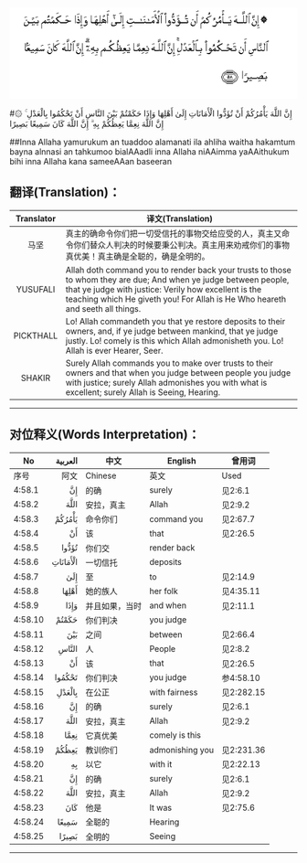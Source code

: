 ![004:058](images/004_058.gif)

#۞ إِنَّ اللَّهَ يَأْمُرُكُمْ أَنْ تُؤَدُّوا الْأَمَانَاتِ إِلَىٰ أَهْلِهَا وَإِذَا حَكَمْتُمْ بَيْنَ النَّاسِ أَنْ تَحْكُمُوا بِالْعَدْلِ ۚ إِنَّ اللَّهَ نِعِمَّا يَعِظُكُمْ بِهِ ۗ إِنَّ اللَّهَ كَانَ سَمِيعًا بَصِيرًا 

##Inna Allaha yamurukum an tuaddoo alamanati ila ahliha waitha hakamtum bayna alnnasi an tahkumoo bialAAadli inna Allaha niAAimma yaAAithukum bihi inna Allaha kana sameeAAan baseeran 

## 翻译(Translation)：

| Translator | 译文(Translation)                                            |
| :--------: | ------------------------------------------------------------ |
|    马坚    | 真主的确命令你们把一切受信托的事物交给应受的人，真主又命令你们替众人判决的时候要秉公判决。真主用来劝戒你们的事物真优美！真主确是全聪的，确是全明的。 |
|  YUSUFALI  | Allah doth command you to render back your trusts to those to whom they are due; And when ye judge between people, that ye judge with justice: Verily how excellent is the teaching which He giveth you! For Allah is He Who heareth and seeth all things. |
| PICKTHALL  | Lo! Allah commandeth you that ye restore deposits to their owners, and, if ye judge between mankind, that ye judge justly. Lo! comely is this which Allah admonisheth you. Lo! Allah is ever Hearer, Seer. |
|   SHAKIR   | Surely Allah commands you to make over trusts to their owners and that when you judge between people you judge with justice; surely Allah admonishes you with what is excellent; surely Allah is Seeing, Hearing. |

---

## 对位释义(Words Interpretation)：

| No   | العربية | 中文    | English | 曾用词 |
| ---- | ------: | ------- | ------- | ------ |
| 序号 |    阿文 | Chinese | 英文    | Used   |
| 4:58.1  | إِنَّ       | 的确           | surely          | 见2:6.1    |
| 4:58.2  | اللَّهَ     | 安拉，真主     | Allah           | 见2:9.2 |
| 4:58.3  | يَأْمُرُكُمْ   | 命令你们       | command you     | 见2:67.7   |
| 4:58.4  | أَنْ       | 该             | that            | 见2:26.5   |
| 4:58.5  | تُؤَدُّوا    | 你们交         | render back     |            |
| 4:58.6  | الْأَمَانَاتِ | 一切信托       | deposits        |            |
| 4:58.7  | إِلَىٰ      | 至             | to              | 见2:14.9   |
| 4:58.8  | أَهْلِهَا    | 她的族人       | her folk        | 见4:35.11  |
| 4:58.9  | وَإِذَا     | 并且如果，当时 | and when        | 见2:11.1   |
| 4:58.10 | حَكَمْتُمْ    | 你们判决       | you judge       |            |
| 4:58.11 | بَيْنَ      | 之间           | between         | 见2:66.4   |
| 4:58.12 | النَّاسِ    | 人             | People          | 见2:8.2    |
| 4:58.13 | أَنْ       | 该             | that            | 见2:26.5   |
| 4:58.14 | تَحْكُمُوا   | 你们判决       | you judge       | 参4:58.10  |
| 4:58.15 | بِالْعَدْلِ   | 在公正         | with fairness   | 见2:282.15 |
| 4:58.16 | إِنَّ       | 的确           | surely          | 见2:6.1    |
| 4:58.17 | اللَّهَ     | 安拉，真主     | Allah           | 见2:9.2 |
| 4:58.18 | نِعِمَّا     | 它真优美       | comely is this  |            |
| 4:58.19 | يَعِظُكُمْ    | 教训你们       | admonishing you | 见2:231.36 |
| 4:58.20 | بِهِ       | 以它           | with it         | 见2:22.13  |
| 4:58.21 | إِنَّ       | 的确           | surely          | 见2:6.1    |
| 4:58.22 | اللَّهَ     | 安拉，真主     | Allah           | 见2:9.2 |
| 4:58.23 | كَانَ      | 他是           | It was          | 见2:75.6   |
| 4:58.24 | سَمِيعًا    | 全聪的         | Hearing         |            |
| 4:58.25 | بَصِيرًا    | 全明的         | Seeing          |            |

---
